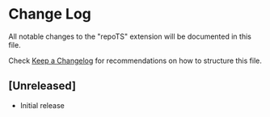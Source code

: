 # Change Log

All notable changes to the "repoTS" extension will be documented in this file.

Check [Keep a Changelog](http://keepachangelog.com/) for recommendations on how to structure this file.

## [Unreleased]

- Initial release